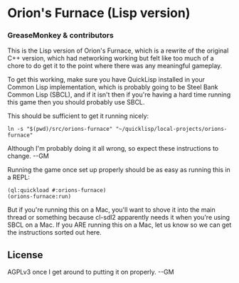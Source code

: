 # Orion's Furnace (Lisp version)
### GreaseMonkey & contributors

This is the Lisp version of Orion's Furnace, which is a rewrite of the original C++ version, which had networking working but felt like too much of a chore to do get it to the point where there was any meaningful gameplay.

To get this working, make sure you have QuickLisp installed in your Common Lisp implementation, which is probably going to be Steel Bank Common Lisp (SBCL), and if it isn't then if you're having a hard time running this game then you should probably use SBCL.

This should be sufficient to get it running nicely:

    ln -s "$(pwd)/src/orions-furnace" "~/quicklisp/local-projects/orions-furnace"

Although I'm probably doing it all wrong, so expect these instructions to change. --GM

Running the game once set up properly should be as easy as running this in a REPL:

    (ql:quickload #:orions-furnace)
    (orions-furnace:run)

But if you're running this on a Mac, you'll want to shove it into the main thread or something because cl-sdl2 apparently needs it when you're using SBCL on a Mac. If you ARE running this on a Mac, let us know so we can get the instructions sorted out here.

## License

AGPLv3 once I get around to putting it on properly. --GM
